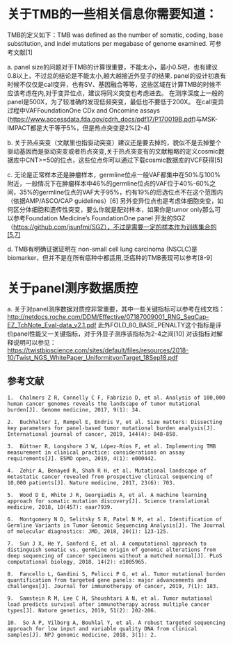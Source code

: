 #   关于TMB的一些相关信息你需要知道：


TMB的定义如下：TMB was defined as the number of somatic, coding, base substitution, and indel mutations per megabase of genome examined. 可参考文献[1]

a.  panel size的问题对于TMB的计算很重要，不能太小，最小0.5吧，也有建议0.8以上，不过总的结论是不能太小,越大越接近外显子的结果.
    panel的设计初衷有时候不仅仅是call变异，也有SV、基因融合等等，这些区域在计算TMB的时候不应该考虑在内,对于变异位点，建议将同义突变也考虑进去。
    在测序深度上一般的panel是500X，为了较准确的发现低频突变，最低也不要低于200X。
    在call变异过程中VAFFoundationOne CDx and Oncomine assays (https://www.accessdata.fda.gov/cdrh_docs/pdf17/P170019B.pdf)与MSK-IMPACT都是大于等于5%，但是热点突变是2%[2-4]

b.  关于热点突变（文献里也指驱动突变）建议还是要去掉的，貌似不是去掉整个驱动基因而是驱动突变或者热点突变,关于热点突变有的文献粗略的定义cosmic数据库中CNT>=50的位点，这些位点你可以通过下载cosmic数据库的VCF获得[5]

c.  无论是正常样本还是肿瘤样本，germline位点一般VAF都集中在50%与100%附近，一般情况下在肿瘤样本中46%的germline位点的VAF位于40%-60%之间，35%的germline位点的VAF大于95%，约有19%的后选位点不在这个范围内（依据AMP/ASCO/CAP guidelines）[6]
    另外变异位点也是考虑体细胞突变，如何区分体细胞和遗传性突变，要么你就是配对样本，如果你是tumor only那么可以参考Foundation Medicine’s FoundationOne panel 开发的SGZ（https://github.com/jsunfmi/SGZ），不过是需要一定的样本作为训练集合的[5,7]

d.  TMB有明确证据证明在 non-small cell lung carcinoma (NSCLC)是biomarker，但并不是在所有癌种中都适用,泛癌种的TMB表现可以参考[8-9]

#   关于panel测序数据质控

a.  关于对panel测序数据对质控非常重要，其中一些关键指标可以参考在线文档：http://netdocs.roche.com/DDM/Effective/07187009001_RNG_SeqCap-EZ_TchNote_Eval-data_v2.1.pdf
    此外FOLD_80_BASE_PENALTY这个指标是评价panel性能又一关键指标，对于外显子测序该指标为2-4之间[10]
    对该指标对解释说明可以参见：https://twistbioscience.com/sites/default/files/resources/2018-10/Twist_NGS_WhitePaper_UniformityonTarget_18Sep18.pdf



##  参考文献

    1.  Chalmers Z R, Connelly C F, Fabrizio D, et al. Analysis of 100,000 human cancer genomes reveals the landscape of tumor mutational burden[J]. Genome medicine, 2017, 9(1): 34.
    
    2.  Buchhalter I, Rempel E, Endris V, et al. Size matters: Dissecting key parameters for panel‐based tumor mutational burden analysis[J]. International journal of cancer, 2019, 144(4): 848-858.

    3.  Büttner R, Longshore J W, López-Ríos F, et al. Implementing TMB measurement in clinical practice: considerations on assay requirements[J]. ESMO open, 2019, 4(1): e000442.
    
    4.  Zehir A, Benayed R, Shah R H, et al. Mutational landscape of metastatic cancer revealed from prospective clinical sequencing of 10,000 patients[J]. Nature medicine, 2017, 23(6): 703.
    
    5.  Wood D E, White J R, Georgiadis A, et al. A machine learning approach for somatic mutation discovery[J]. Science translational medicine, 2018, 10(457): eaar7939.

    6.  Montgomery N D, Selitsky S R, Patel N M, et al. Identification of Germline Variants in Tumor Genomic Sequencing Analysis[J]. The Journal of molecular diagnostics: JMD, 2018, 20(1): 123-125.
    
    7.  Sun J X, He Y, Sanford E, et al. A computational approach to distinguish somatic vs. germline origin of genomic alterations from deep sequencing of cancer specimens without a matched normal[J]. PLoS computational biology, 2018, 14(2): e1005965.

    8.  Fancello L, Gandini S, Pelicci P G, et al. Tumor mutational burden quantification from targeted gene panels: major advancements and challenges[J]. Journal for immunotherapy of cancer, 2019, 7(1): 183.
    
    9.  Samstein R M, Lee C H, Shoushtari A N, et al. Tumor mutational load predicts survival after immunotherapy across multiple cancer types[J]. Nature genetics, 2019, 51(2): 202-206.
    
    10.  So A P, Vilborg A, Bouhlal Y, et al. A robust targeted sequencing approach for low input and variable quality DNA from clinical samples[J]. NPJ genomic medicine, 2018, 3(1): 2.